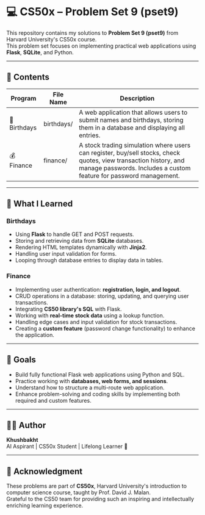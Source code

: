 # 💻 CS50x – Problem Set 9 (pset9)

This repository contains my solutions to **Problem Set 9 (pset9)** from Harvard University's CS50x course.  
This problem set focuses on implementing practical web applications using **Flask**, **SQLite**, and Python.

---

## 📂 Contents

| Program | File Name | Description |
|---------|-----------|-------------|
| 🎉 Birthdays | birthdays/ | A web application that allows users to submit names and birthdays, storing them in a database and displaying all entries. |
| 💰 Finance | finance/ | A stock trading simulation where users can register, buy/sell stocks, check quotes, view transaction history, and manage passwords. Includes a custom feature for password management. |

---

## 🧠 What I Learned

### Birthdays
- Using **Flask** to handle GET and POST requests.
- Storing and retrieving data from **SQLite** databases.
- Rendering HTML templates dynamically with **Jinja2**.
- Handling user input validation for forms.
- Looping through database entries to display data in tables.

### Finance
- Implementing user authentication: **registration, login, and logout**.
- CRUD operations in a database: storing, updating, and querying user transactions.
- Integrating **CS50 library's SQL** with Flask.
- Working with **real-time stock data** using a lookup function.
- Handling edge cases and input validation for stock transactions.
- Creating a **custom feature** (password change functionality) to enhance the application.

---

## 🎯 Goals

- Build fully functional Flask web applications using Python and SQL.
- Practice working with **databases, web forms, and sessions**.
- Understand how to structure a multi-route web application.
- Enhance problem-solving and coding skills by implementing both required and custom features.

---

## 👩‍💻 Author

**Khushbakht**  
AI Aspirant | CS50x Student | Lifelong Learner 🌱

---

## 📜 Acknowledgment

These problems are part of **CS50x**, Harvard University's introduction to computer science course, taught by Prof. David J. Malan.  
Grateful to the CS50 team for providing such an inspiring and intellectually enriching learning experience.

